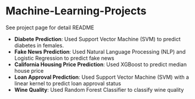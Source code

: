 # Machine-Learning-Projects

See project page for detail README

- **Diabete Prediction**: Used Support Vector Machine (SVM) to predict diabetes in females.  
- **Fake News Prediction**: Used Natural Language Processing (NLP) and Logistic Regression to predict fake news  
- **California Housing Price Prediction**: Used XGBoost to predict median house price  
- **Loan Approval Prediction**: Used Support Vector Machine (SVM) with a linear kernel to predict loan approval status  
- **Wine Quality**: Used Random Forest Classifier to classify wine quality

